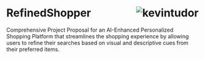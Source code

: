 # RefinedShopper <img align="right" src="https://img.shields.io/github/v/release/KevinTudor/RefinedShopper?include_prereleases" alt="kevintudor" /> 
Comprehensive Project Proposal for an AI-Enhanced Personalized Shopping Platform that streamlines the shopping experience by allowing users to refine their searches based on visual and descriptive cues from their preferred items.
